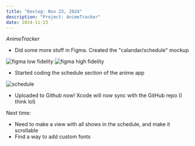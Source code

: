 ```yaml
---
title: "Devlog: Nov 23, 2024"
description: "Project: AnimeTracker"
date: 2024-11-23
---
```


*AnimeTracker*
- Did some more stuff in Figma. Created the "calandar/schedule" mockup

<img src="/blog/koyomidevlogs/post-3/figma-low-fidelity.png" alt="figma low fidelity" style="max-height: 800px; width: auto">
<img src="/blog/koyomidevlogs/post-3/figma-high-fidelity.png" alt="figma high fidelity" style="max-height: 800px; width: auto">

- Started coding the schedule section of the anime app

<img src="/blog/koyomidevlogs/post-3/schedule.png" alt="schedule" style="max-height: 800px; width: auto">

- Uploaded to Github now! Xcode will now sync with the GitHub repo (I think lol)

Next time:
- Need to make a view with all shows in the schedule, and make it scrollable
- Find a way to add custom fonts
